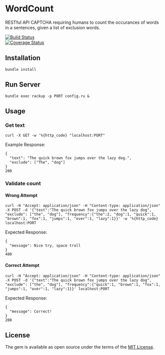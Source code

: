 # WordCount
RESTful API CAPTCHA requiring humans to count the occurances of words in a sentences, given a list of exclusion words.  

[![Build Status](https://travis-ci.org/Curly-Mo/word_count_validator.svg?branch=master)](https://travis-ci.org/Curly-Mo/word_count_validator)  
[![Coverage Status](https://coveralls.io/repos/github/Curly-Mo/word_count_validator/badge.svg?branch=master)](https://coveralls.io/github/Curly-Mo/word_count_validator?branch=master)  

## Installation
```
bundle install
```

## Run Server
```
bundle exec rackup -p PORT config.ru &
```

## Usage
### Get text
```
curl -X GET -w '%{http_code} "localhost:PORT"
```
Example Response:
```
{
  "text": "The quick brown fox jumps over the lazy dog.",
  "exclude": ["The", "dog"]
} 
200
```
### Validate count
#### Wrong Attempt
```
curl -H "Accept: application/json" -H "Content-type: application/json" -X POST -d '{"text":"The quick brown fox jumps over the lazy dog", "exclude": ["the", "dog"], "frequency":{"the":2, "dog":1, "quick":1, "brown":1, "fox":1, "jumps":1, "over":1, "lazy":1}}' -w '%{http_code} localhost:PORT
```
Expected Response:
```
{
  "message": Nice try, space troll
}
400
```
#### Correct Attempt
```
curl -H "Accept: application/json" -H "Content-type: application/json" -X POST -d '{"text":"The quick brown fox jumps over the lazy dog", "exclude": ["the", "dog"], "frequency":{"quick":1, "brown":1, "fox":1, "jumps":1, "over":1, "lazy":1}}' localhost:PORT
```
Expected Response:
```
{
  "message": Correct!
}
200
```

## License

The gem is available as open source under the terms of the [MIT License](http://opensource.org/licenses/MIT).
